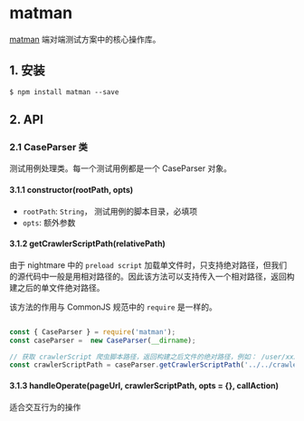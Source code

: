 # matman

[matman](https://github.com/matmanjs/matman) 端对端测试方案中的核心操作库。

## 1. 安装

```
$ npm install matman --save
```

## 2. API

### 2.1 CaseParser 类

测试用例处理类。每一个测试用例都是一个 CaseParser 对象。

#### 3.1.1 constructor(rootPath, opts)

- `rootPath`: `String`， 测试用例的脚本目录，必填项
- `opts`: 额外参数

#### 3.1.2 getCrawlerScriptPath(relativePath) 

由于 nightmare 中的 `preload script` 加载单文件时，只支持绝对路径，但我们的源代码中一般是用相对路径的。因此该方法可以支持传入一个相对路径，返回构建之后的单文件绝对路径。

该方法的作用与 CommonJS 规范中的 `require` 是一样的。

```javascript

const { CaseParser } = require('matman');
const caseParser =  new CaseParser(__dirname);

// 获取 crawlerScript 爬虫脚本路径，返回构建之后文件的绝对路径，例如： /user/xxx/yyy/crawlers/get-page-info
const crawlerScriptPath = caseParser.getCrawlerScriptPath('../../crawlers/get-page-info');

```

#### 3.1.3 handleOperate(pageUrl, crawlerScriptPath, opts = {}, callAction)

适合交互行为的操作